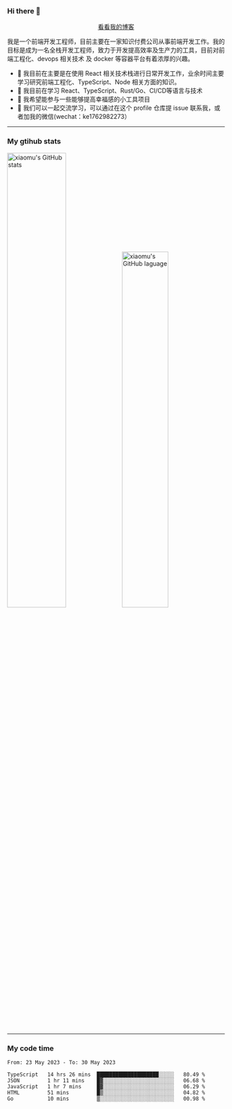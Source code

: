 ### Hi there 👋

<p align="center">
  <a href="https://blog.realjacket.site/">看看我的博客</a>
</p>

我是一个前端开发工程师，目前主要在一家知识付费公司从事前端开发工作。我的目标是成为一名全栈开发工程师，致力于开发提高效率及生产力的工具，目前对前端工程化、devops 相关技术 及 docker 等容器平台有着浓厚的兴趣。

- 🔭 我目前在主要是在使用 React 相关技术栈进行日常开发工作，业余时间主要学习研究前端工程化、TypeScript、Node 相关方面的知识。
- 🌱 我目前在学习 React、TypeScript、Rust/Go、CI/CD等语言与技术
- 👯 我希望能参与一些能够提高幸福感的小工具项目
- 💬 我们可以一起交流学习，可以通过在这个 profile 仓库提 issue 联系我，或者加我的微信(wechat：ke1762982273）

***

### My gtihub stats

<a><img src="https://github-readme-stats-git-masterrstaa-rickstaa.vercel.app/api?username=real-jacket&&show_icons=true" title="xiaomu's GitHub stats" alt="xiaomu's GitHub stats" style="width:52%;"/></a>
<a><img src="https://github-readme-stats-git-masterrstaa-rickstaa.vercel.app/api/top-langs/?username=real-jacket&layout=compact" title="xiaomu's GitHub laguage" alt="xiaomu's GitHub laguage" style="width:46%;"/><a/>

***

### My code time

<!--START_SECTION:waka-->

```text
From: 23 May 2023 - To: 30 May 2023

TypeScript   14 hrs 26 mins  ████████████████████░░░░░   80.49 %
JSON         1 hr 11 mins    █▓░░░░░░░░░░░░░░░░░░░░░░░   06.68 %
JavaScript   1 hr 7 mins     █▓░░░░░░░░░░░░░░░░░░░░░░░   06.29 %
HTML         51 mins         █▒░░░░░░░░░░░░░░░░░░░░░░░   04.82 %
Go           10 mins         ▒░░░░░░░░░░░░░░░░░░░░░░░░   00.98 %
```

<!--END_SECTION:waka-->
